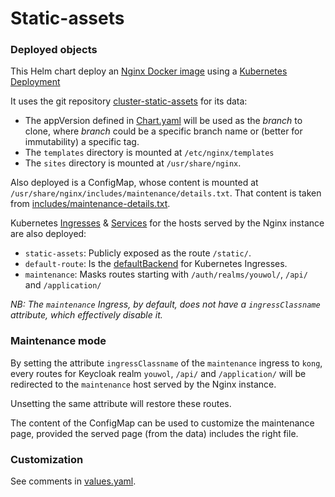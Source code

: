 # Static-assets

### Deployed objects

This Helm chart deploy an [Nginx Docker image](https://hub.docker.com/_/nginx/)
using a [Kubernetes Deployment](https://kubernetes.io/docs/concepts/workloads/controllers/deployment/)

It uses the git repository
[cluster-static-assets](https://github.com/youwol/cluster-static-assets) for its data:
* The appVersion defined in
[Chart.yaml](./Chart.yaml) will be used as the _branch_ to clone, where _branch_ could be
a specific branch name or (better for immutability) a specific tag.
* The `templates` directory is mounted at `/etc/nginx/templates` 
* The `sites` directory is mounted at `/usr/share/nginx`.

Also deployed is a ConfigMap, whose content is mounted at `/usr/share/nginx/includes/maintenance/details.txt`.
That content is taken from [includes/maintenance-details.txt](./includes/maintenance-details.txt).

Kubernetes [Ingresses](https://kubernetes.io/docs/concepts/services-networking/ingress/) 
& [Services](https://kubernetes.io/docs/concepts/services-networking/service/) 
for the hosts served by the Nginx instance are also deployed:

* `static-assets`: Publicly exposed as the route `/static/`.
* `default-route`: Is the 
  [defaultBackend](https://kubernetes.io/docs/concepts/services-networking/ingress/#default-backend) for 
  Kubernetes Ingresses.
* `maintenance`: Masks routes starting with `/auth/realms/youwol/`, `/api/` and `/application/`

_NB: The `maintenance` Ingress, by default, does not have a `ingressClassname` attribute, which effectively disable it._

### Maintenance mode

By setting the attribute `ingressClassname` of the `maintenance` ingress to `kong`, every routes for Keycloak realm
`youwol`, `/api/` and `/application/` will be redirected to the `maintenance` host served by the Nginx instance.

Unsetting the same attribute will restore these routes.

The content of the ConfigMap can be used to customize the maintenance page, provided the served page (from the data) includes the right file.

### Customization

See comments in [values.yaml](./values.yaml).
